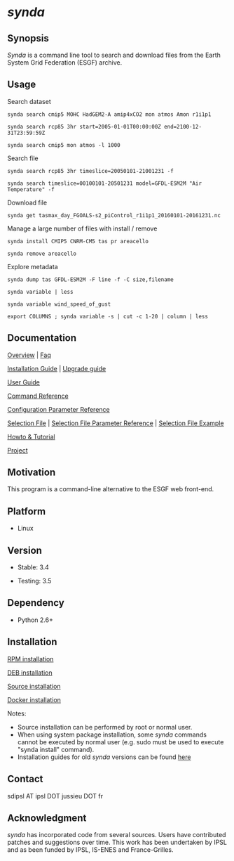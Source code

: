 # *synda*

## Synopsis

*Synda* is a command line tool to search and download files from the Earth
System Grid Federation (ESGF) archive.

## Usage

Search dataset

    synda search cmip5 MOHC HadGEM2-A amip4xCO2 mon atmos Amon r1i1p1

    synda search rcp85 3hr start=2005-01-01T00:00:00Z end=2100-12-31T23:59:59Z

    synda search cmip5 mon atmos -l 1000

Search file

    synda search rcp85 3hr timeslice=20050101-21001231 -f

    synda search timeslice=00100101-20501231 model=GFDL-ESM2M "Air Temperature" -f

Download file

    synda get tasmax_day_FGOALS-s2_piControl_r1i1p1_20160101-20161231.nc

Manage a large number of files with install / remove

    synda install CMIP5 CNRM-CM5 tas pr areacello

    synda remove areacello

Explore metadata

    synda dump tas GFDL-ESM2M -F line -f -C size,filename 

    synda variable | less

    synda variable wind_speed_of_gust

    export COLUMNS ; synda variable -s | cut -c 1-20 | column | less

## Documentation

[Overview](sdt/doc/overview.md)                                       | [Faq](sdt/doc/faq.md)

[Installation Guide](#installation)                                   | [Upgrade guide](sdt/doc/upgrade_guide.md)

[User Guide](sdt/doc/user_guide.md)

[Command Reference](sdt/doc/command_reference.md)

[Configuration Parameter Reference](sdt/doc/configuration_parameter_reference.md)

[Selection File](sdt/doc/selection_file.md)                           | [Selection File Parameter Reference](sdt/doc/selection_file_parameter_reference.md) | [Selection File Example](https://github.com/Prodiguer/synda/tree/master/sdt/selection/sample)

[Howto & Tutorial](sdt/doc/howto_and_tutorial.md)

[Project](sdt/doc/project.md)

## Motivation

This program is a command-line alternative to the ESGF web front-end.

## Platform

* Linux

## Version

* Stable: 3.4

* Testing: 3.5

## Dependency

* Python 2.6+

## Installation

[RPM installation](sdt/doc/rpm_install.md)

[DEB installation](sdt/doc/deb_install.md)

[Source installation](sdt/doc/src_install.md)

[Docker installation](https://hub.docker.com/r/prodiguer/synda)

Notes:

* Source installation can be performed by root or normal user.
* When using system package installation, some *synda* commands cannot be executed by normal user (e.g. sudo must be used to execute "synda install" command).
* Installation guides for old *synda* versions can be found [here](sdt/doc/old_version_installation_guide)

## Contact

sdipsl AT ipsl DOT jussieu DOT fr

## Acknowledgment

*synda* has incorporated code from several sources. Users have contributed
patches and suggestions over time. This work has been undertaken by IPSL and
as been funded by IPSL, IS-ENES and France-Grilles.
